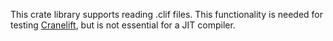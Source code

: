 This crate library supports reading .clif files. This functionality is needed
for testing [Cranelift](https://crates.io/crates/cranelift), but is not
essential for a JIT compiler.
